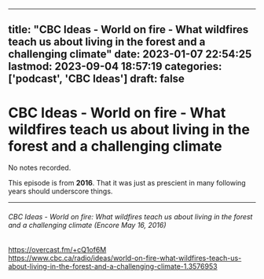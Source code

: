 
---
title: "CBC Ideas - World on fire - What wildfires teach us about living in the forest and a challenging climate"
date: 2023-01-07 22:54:25
lastmod: 2023-09-04 18:57:19
categories: ['podcast', 'CBC Ideas']
draft: false
---


# CBC Ideas - World on fire - What wildfires teach us about living in the forest and a challenging climate

No notes recorded.

This episode is from **2016**. That it was just as prescient in many following years should underscore things.

- - -
###### CBC Ideas - World on fire: What wildfires teach us about living in the forest and a challenging climate (Encore May 16, 2016)

https://overcast.fm/+cQ1of6M  
https://www.cbc.ca/radio/ideas/world-on-fire-what-wildfires-teach-us-about-living-in-the-forest-and-a-challenging-climate-1.3576953

<!-- #public #podcast #CBC Ideas# -->

<!-- {BearID:0623190C-820F-4920-BC98-38629DF91B47-28016-00002D97CB5D8DDA} -->
